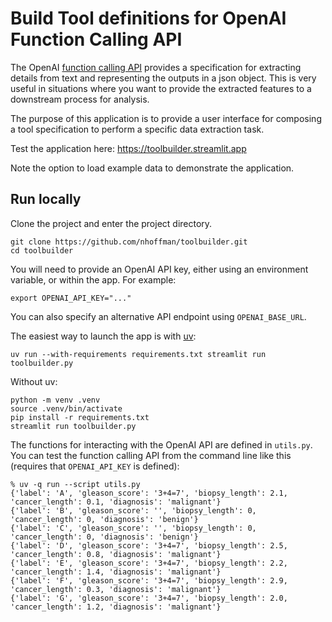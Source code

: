 # Build Tool definitions for OpenAI Function Calling API

The OpenAI [function calling API](https://platform.openai.com/docs/guides/function-calling)
provides a specification for extracting details from text and
representing the outputs in a json object. This is very useful in
situations where you want to provide the extracted features to a
downstream process for analysis.

The purpose of this application is to provide a user interface for
composing a tool specification to perform a specific data extraction
task.

Test the application here: https://toolbuilder.streamlit.app

Note the option to load example data to demonstrate the application.

## Run locally

Clone the project and enter the project directory.

```
git clone https://github.com/nhoffman/toolbuilder.git
cd toolbuilder
```

You will need to provide an OpenAI API key, either using an
environment variable, or within the app. For example:

```
export OPENAI_API_KEY="..."
```

You can also specify an alternative API endpoint using `OPENAI_BASE_URL`.

The easiest way to launch the app is with [uv](https://github.com/astral-sh/uv):

```
uv run --with-requirements requirements.txt streamlit run toolbuilder.py
```

Without uv:

```
python -m venv .venv
source .venv/bin/activate
pip install -r requirements.txt
streamlit run toolbuilder.py
```

The functions for interacting with the OpenAI API are defined in
`utils.py`. You can test the function calling API from the command
line like this (requires that `OPENAI_API_KEY` is defined):

```
% uv -q run --script utils.py
{'label': 'A', 'gleason_score': '3+4=7', 'biopsy_length': 2.1, 'cancer_length': 0.1, 'diagnosis': 'malignant'}
{'label': 'B', 'gleason_score': '', 'biopsy_length': 0, 'cancer_length': 0, 'diagnosis': 'benign'}
{'label': 'C', 'gleason_score': '', 'biopsy_length': 0, 'cancer_length': 0, 'diagnosis': 'benign'}
{'label': 'D', 'gleason_score': '3+4=7', 'biopsy_length': 2.5, 'cancer_length': 0.8, 'diagnosis': 'malignant'}
{'label': 'E', 'gleason_score': '3+4=7', 'biopsy_length': 2.2, 'cancer_length': 1.4, 'diagnosis': 'malignant'}
{'label': 'F', 'gleason_score': '3+4=7', 'biopsy_length': 2.9, 'cancer_length': 0.3, 'diagnosis': 'malignant'}
{'label': 'G', 'gleason_score': '3+4=7', 'biopsy_length': 2.0, 'cancer_length': 1.2, 'diagnosis': 'malignant'}
```
